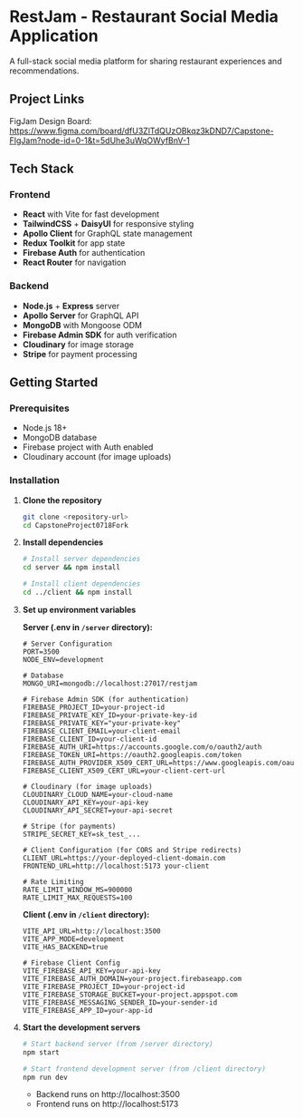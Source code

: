 # RestJam - Restaurant Social Media Application

A full-stack social media platform for sharing restaurant experiences and recommendations.

## Project Links

FigJam Design Board: https://www.figma.com/board/dfU3ZlTdQUzOBkqz3kDND7/Capstone-FIgJam?node-id=0-1&t=5dUhe3uWqOWyfBnV-1

## Tech Stack

### Frontend

- **React** with Vite for fast development
- **TailwindCSS** + **DaisyUI** for responsive styling
- **Apollo Client** for GraphQL state management
- **Redux Toolkit** for app state
- **Firebase Auth** for authentication
- **React Router** for navigation

### Backend

- **Node.js** + **Express** server
- **Apollo Server** for GraphQL API
- **MongoDB** with Mongoose ODM
- **Firebase Admin SDK** for auth verification
- **Cloudinary** for image storage
- **Stripe** for payment processing

## Getting Started

### Prerequisites

- Node.js 18+
- MongoDB database
- Firebase project with Auth enabled
- Cloudinary account (for image uploads)

### Installation

1. **Clone the repository**

   ```bash
   git clone <repository-url>
   cd CapstoneProject0718Fork
   ```

2. **Install dependencies**

   ```bash
   # Install server dependencies
   cd server && npm install

   # Install client dependencies
   cd ../client && npm install
   ```

3. **Set up environment variables**

   **Server (.env in `/server` directory):**

   ```env
   # Server Configuration
   PORT=3500
   NODE_ENV=development

   # Database
   MONGO_URI=mongodb://localhost:27017/restjam

   # Firebase Admin SDK (for authentication)
   FIREBASE_PROJECT_ID=your-project-id
   FIREBASE_PRIVATE_KEY_ID=your-private-key-id
   FIREBASE_PRIVATE_KEY="your-private-key"
   FIREBASE_CLIENT_EMAIL=your-client-email
   FIREBASE_CLIENT_ID=your-client-id
   FIREBASE_AUTH_URI=https://accounts.google.com/o/oauth2/auth
   FIREBASE_TOKEN_URI=https://oauth2.googleapis.com/token
   FIREBASE_AUTH_PROVIDER_X509_CERT_URL=https://www.googleapis.com/oauth2/v1/certs
   FIREBASE_CLIENT_X509_CERT_URL=your-client-cert-url

   # Cloudinary (for image uploads)
   CLOUDINARY_CLOUD_NAME=your-cloud-name
   CLOUDINARY_API_KEY=your-api-key
   CLOUDINARY_API_SECRET=your-api-secret

   # Stripe (for payments)
   STRIPE_SECRET_KEY=sk_test_...

   # Client Configuration (for CORS and Stripe redirects)
   CLIENT_URL=https://your-deployed-client-domain.com
   FRONTEND_URL=http://localhost:5173 your-client

   # Rate Limiting
   RATE_LIMIT_WINDOW_MS=900000
   RATE_LIMIT_MAX_REQUESTS=100
   ```

   **Client (.env in `/client` directory):**

   ```env
   VITE_API_URL=http://localhost:3500
   VITE_APP_MODE=development
   VITE_HAS_BACKEND=true

   # Firebase Client Config
   VITE_FIREBASE_API_KEY=your-api-key
   VITE_FIREBASE_AUTH_DOMAIN=your-project.firebaseapp.com
   VITE_FIREBASE_PROJECT_ID=your-project-id
   VITE_FIREBASE_STORAGE_BUCKET=your-project.appspot.com
   VITE_FIREBASE_MESSAGING_SENDER_ID=your-sender-id
   VITE_FIREBASE_APP_ID=your-app-id
   ```

4. **Start the development servers**

   ```bash
   # Start backend server (from /server directory)
   npm start

   # Start frontend development server (from /client directory)
   npm run dev
   ```

   - Backend runs on http://localhost:3500
   - Frontend runs on http://localhost:5173
